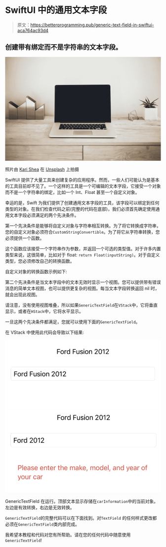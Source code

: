 # SwiftUI 中的通用文本字段

> 原文：<https://betterprogramming.pub/generic-text-field-in-swiftui-aca764ac93d4>

## 创建带有绑定而不是字符串的文本字段。

![](img/7cf361e270bde2f689fa4b0381995b0f.png)

照片由 [Kari Shea](https://unsplash.com/@karishea?utm_source=unsplash&utm_medium=referral&utm_content=creditCopyText) 在 [Unsplash](https://unsplash.com/s/photos/computer?utm_source=unsplash&utm_medium=referral&utm_content=creditCopyText) 上拍摄

SwiftUI 提供了大量工具来创建复杂的应用程序。然而，一些人们可能认为是基本的工具目前却不见了。一个这样的工具是一个可编辑的文本字段，它接受一个对象而不是一个字符串的绑定，比如一个 Int、Float 甚至一个自定义对象。

幸运的是，Swift 为我们提供了创建通用文本字段的工具，该字段可以绑定到任何类型的对象。在我们检查代码之前(完整的代码在底部)，我们必须首先确定使用通用文本字段必须满足的两个先决条件。

第一个先决条件是能够将自定义对象与字符串相互转换。为了将它转换成字符串，您的自定义对象必须符合`CustomStringConvertible`。为了将它从字符串转换，您必须提供一个函数。

这个函数应该接受一个字符串作为参数，并返回一个可选的类型值。对于许多内置类型来说，这很简单，比如对于 float: `return Float(inputString)`。对于自定义类型，您必须修改自己的转换函数。

自定义对象的转换函数示例如下:

第二个先决条件是当文本字段中的文本无效时显示一个视图。您可以提供带有错误消息的简单文本视图，也可以提供更复杂的视图。每当文本字段转换返回 nil 时，就会出现此视图。

请注意，没有使用视图堆叠，所以如果`GenericTextField`在`VStack`中，它将垂直显示，或者在`HStack`中，它将水平显示。

一旦这两个先决条件都满足，您就可以使用下面的`GenericTextField`。

在 VStack 中使用此代码会导致以下结果:

![](img/adf9d6ddfea5da51592f91a7340f27f5.png)![](img/500374988bcf2f59a9352d86f4137d00.png)

GenericTextField 在运行。顶部文本显示存储在`carInformation`中的当前对象。左边是有效转换，右边是无效转换。

`GenericTextField`的完整代码可以在下面找到。对`TextField` 的任何样式更改都必须在`GenericTextField`类内部完成。

我希望本教程和代码对您有所帮助。请在您的任何代码中随意使用`GenericTextField`!